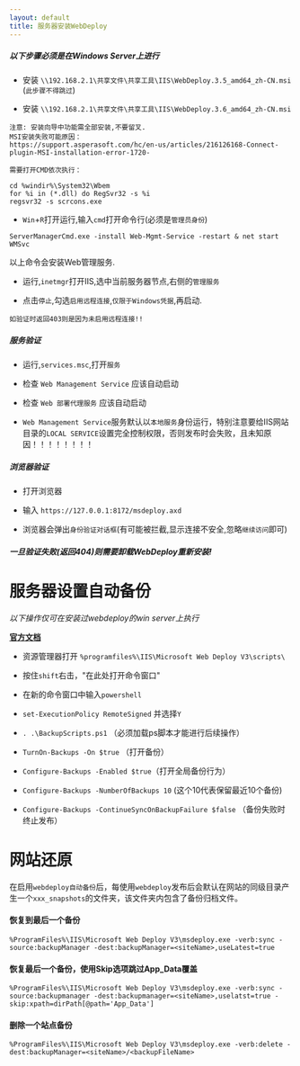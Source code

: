 ```yaml
---
layout: default
title: 服务器安装WebDeploy
---
```


##### 以下步骤必须是在Windows Server上进行

* 安装 `\\192.168.2.1\共享文件\共享工具\IIS\WebDeploy.3.5_amd64_zh-CN.msi` (`此步骤不得跳过`)

* 安装 `\\192.168.2.1\共享文件\共享工具\IIS\WebDeploy.3.6_amd64_zh-CN.msi`

```
注意: 安装向导中功能需全部安装,不要留叉.
MSI安装失败可能原因：
https://support.asperasoft.com/hc/en-us/articles/216126168-Connect-plugin-MSI-installation-error-1720-

需要打开CMD依次执行：

cd %windir%\System32\Wbem
for %i in (*.dll) do RegSvr32 -s %i
regsvr32 -s scrcons.exe
```

* `Win`+`R`打开运行,输入`cmd`打开命令行(必须是`管理员身份`)

```
ServerManagerCmd.exe -install Web-Mgmt-Service -restart & net start WMSvc
```
以上命令会安装Web管理服务.

* 运行,`inetmgr`打开IIS,选中当前服务器节点,右侧的`管理服务`

* 点击`停止`,勾选`启用远程连接`,`仅限于Windows凭据`,再启动.

```
如验证时返回403则是因为未启用远程连接!!
```

##### 服务验证

* 运行,`services.msc`,打开`服务`

* 检查 `Web Management Service` 应该自动启动

* 检查 `Web 部署代理服务` 应该自动启动

* `Web Management Service`服务默认以`本地服务`身份运行，特别注意要给IIS网站目录的`LOCAL SERVICE`设置完全控制权限，否则发布时会失败，且未知原因！！！！！！！！

##### 浏览器验证

* 打开浏览器

* 输入 `https://127.0.0.1:8172/msdeploy.axd`

* 浏览器会弹出`身份验证对话框`(有可能被拦截,显示连接不安全,忽略`继续访问`即可)

##### 一旦验证失败(返回404)则需要卸载WebDeploy重新安装!


# 服务器设置自动备份

*以下操作仅可在安装过webdeploy的win server上执行*

[**官方文档**](https://www.iis.net/learn/publish/using-web-deploy/web-deploy-automatic-backups)

* 资源管理器打开 `%programfiles%\IIS\Microsoft Web Deploy V3\scripts\`

* 按住`shift`右击，"在此处打开命令窗口"

* 在新的命令窗口中输入`powershell`

* `set-ExecutionPolicy RemoteSigned` 并选择`Y`

*  `. .\BackupScripts.ps1` （必须加载ps脚本才能进行后续操作）

* `TurnOn-Backups -On $true` （打开备份）

* `Configure-Backups -Enabled $true`（打开全局备份行为）

* `Configure-Backups -NumberOfBackups 10` (这个10代表保留最近10个备份)

* `Configure-Backups -ContinueSyncOnBackupFailure $false` （备份失败时终止发布）

# 网站还原

在启用`webdeploy自动备份`后，每使用`webdeploy`发布后会默认在网站的同级目录产生一个`xxx_snapshots`的文件夹，该文件夹内包含了备份归档文件。

#### 恢复到最后一个备份

	%ProgramFiles%\IIS\Microsoft Web Deploy V3\msdeploy.exe -verb:sync -source:backupManager -dest:backupManager=<siteName>,useLatest=true
	
#### 恢复最后一个备份，使用Skip选项跳过App_Data覆盖
	%ProgramFiles%\IIS\Microsoft Web Deploy V3\msdeploy.exe -verb:sync -source:backupmanager -dest:backupmanager=<siteName>,uselatst=true -skip:xpath=dirPath[@path='App_Data']
	
#### 删除一个站点备份
	%ProgramFiles%\IIS\Microsoft Web Deploy V3\msdeploy.exe -verb:delete -dest:backupManager=<siteName>/<backupFileName>